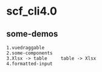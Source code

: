 # scf_cli4.0

## some-demos
```
1.vuedraggable
2.some-components
3.Xlsx -> table     table -> Xlsx
4.formatted-input
```

